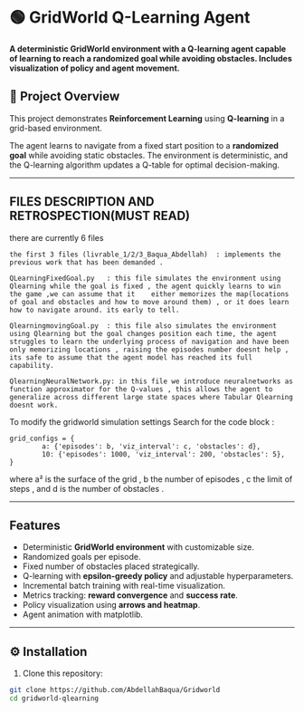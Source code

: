 # 🟢 GridWorld Q-Learning Agent

**A deterministic GridWorld environment with a Q-learning agent capable of learning to reach a randomized goal while avoiding obstacles. Includes visualization of policy and agent movement.**



## 🔹 Project Overview

This project demonstrates **Reinforcement Learning** using **Q-learning** in a grid-based environment.  

The agent learns to navigate from a fixed start position to a **randomized goal** while avoiding static obstacles. The environment is deterministic, and the Q-learning algorithm updates a Q-table for optimal decision-making. 

---

## FILES DESCRIPTION AND RETROSPECTION(MUST READ)

there are currently 6 files 

    the first 3 files (livrable_1/2/3_Baqua_Abdellah)  : implements the previous work that has been demanded .

    QLearningFixedGoal.py   : this file simulates the environment using Qlearning while the goal is fixed , the agent quickly learns to win the game ,we can assume that it    either memorizes the map(locations of goal and obstacles and how to move around them) , or it does learn how to navigate around. its early to tell.

    QlearningmovingGoal.py  : this file also simulates the environment using Qlearning but the goal changes position each time, the agent struggles to learn the underlying process of navigation and have been only memorizing locations , raising the episodes number doesnt help , its safe to assume that the agent model has reached its full capability.

    QlearningNeuralNetwork.py: in this file we introduce neuralnetworks as function approximator for the Q-values , this allows the agent to generalize across different large state spaces where Tabular Qlearning doesnt work.

To modify the gridworld simulation settings 
Search for the code block :

    grid_configs = {
            a: {'episodes': b, 'viz_interval': c, 'obstacles': d},
            10: {'episodes': 1000, 'viz_interval': 200, 'obstacles': 5},
    }

where a² is the surface of the grid , b the number of episodes , c the limit of steps , and d is the number of obstacles .
 



---

##  Features

- Deterministic **GridWorld environment** with customizable size.  
- Randomized goals per episode.  
- Fixed number of obstacles placed strategically.  
- Q-learning with **epsilon-greedy policy** and adjustable hyperparameters.  
- Incremental batch training with real-time visualization.  
- Metrics tracking: **reward convergence** and **success rate**.  
- Policy visualization using **arrows and heatmap**.  
- Agent animation with matplotlib.  

---

## ⚙️ Installation

1. Clone this repository:

```bash
git clone https://github.com/AbdellahBaqua/Gridworld
cd gridworld-qlearning
